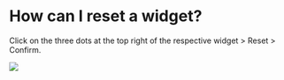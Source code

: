 # How can I reset a widget?

<p class="no-margin">Click on the three dots at the top right of the respective widget &gt; Reset &gt; Confirm.</p>
<p class="no-margin"></p>
<div class="intercom-container"><img src="/assets/img/teams-pro/image_194.png"></div>

<Hubspot />

